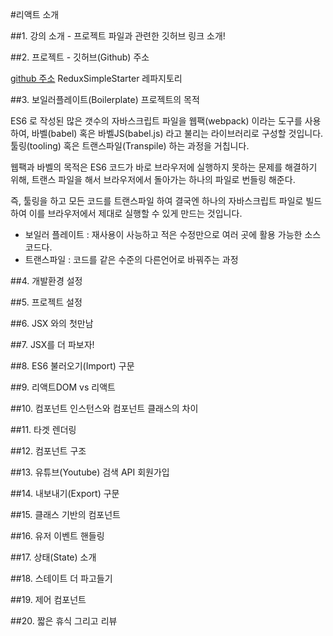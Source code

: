 #리액트 소개

##1. 강의 소개 - 프로젝트 파일과 관련한 깃허브 링크 소개!

##2. 프로젝트 - 깃허브(Github) 주소

[github 주소](github.com/stephengrider)
ReduxSimpleStarter 레파지토리

##3. 보일러플레이트(Boilerplate) 프로젝트의 목적

ES6 로 작성된 많은 갯수의 자바스크립트 파일을 웹팩(webpack) 이라는 도구를 사용하여,
바벨(babel) 혹은 바벨JS(babel.js) 라고 불리는 라이브러리로 구성할 것입니다.
툴링(tooling) 혹은 트랜스파일(Transpile) 하는 과정을 거칩니다. 

웹팩과 바벨의 목적은 ES6 코드가 바로 브라우저에 실행하지 못하는 문제를 해결하기 위해,
트랜스 파일을 해서 브라우저에서 돌아가는 하나의 파일로 번들링 해준다.


즉, 툴링을 하고 모든 코드를 트랜스파일 하여 결국엔 하나의 자바스크립트 파일로 빌드하여 이를 브라우저에서 제대로 실행할 수 있게 만드는 것입니다.


* 보일러 플레이트 : 재사용이 사능하고 적은 수정만으로 여러 곳에 활용 가능한 소스코드다.
* 트랜스파일 : 코드를 같은 수준의 다른언어로 바꿔주는 과정

##4. 개발환경 설정

##5. 프로젝트 설정

##6. JSX 와의 첫만남

##7. JSX를 더 파보자!

##8. ES6 불러오기(Import) 구문

##9. 리액트DOM vs 리액트

##10. 컴포넌트 인스턴스와 컴포넌트 클래스의 차이

##11. 타겟 렌더링

##12. 컴포넌트 구조

##13. 유튜브(Youtube) 검색 API 회원가입

##14. 내보내기(Export) 구문

##15. 클래스 기반의 컴포넌트

##16. 유저 이벤트 핸들링

##17. 상태(State) 소개

##18. 스테이트 더 파고들기

##19. 제어 컴포넌트

##20. 짧은 휴식 그리고 리뷰